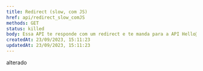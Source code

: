 ```yaml
---
title: Redirect (slow, com JS)
href: api/redirect_slow_comJS
methods: GET
status: killed
body: Essa API te responde com um redirect e te manda para a API Hello🤦🏻‍♂️ (MAS DEMORA e usa JS no lado do cliente. Inútil.)
createdAt: 23/09/2023, 15:11:23
updatedAt: 23/09/2023, 15:11:23
---
```


alterado

